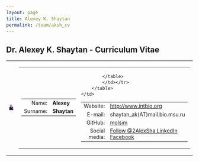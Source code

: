 ```yaml
---
layout: page
title: Alexey K. Shaytan
permalink: /team/aksh_cv
---
```


##  <b>Dr. Alexey K. Shaytan</b> - Curriculum Vitae

<table>
<colgroup>
<col width="30%" />
<col width="70%" />
</colgroup>
<tbody>
<tr>
	<td markdown="span">
		<img src="/assets/photo_aksh.jpg" width="200px" />
	</td>
	<td>
		<table>
			<colgroup>
			<col width="50%" />
			<col width="50%" />
			</colgroup>
			<tr><td>
			<table>
			<tr><td align="right">Name:</td><td><b>Alexey</b></td></tr>
			<tr><td align="right">Surname:</td><td><b>Shaytan</b></td></tr>
			</table>
			</td>
			<td>
			<table>
			<tr><td align="right">Website:</td><td><a href="http://intbio.org">http://www.intbio.org</a></td></tr>
			<tr><td align="right">E-mail:</td><td>shaytan_ak(AT)mail.bio.msu.ru</td></tr>
			<tr><td align="right">GitHub:</td><td><a href="https://github.com/molsim">molsim</a></td></tr>
			<tr><td align="right">Social media:</td><td><a href="https://twitter.com/2AlexSha?ref_src=twsrc%5Etfw" class="twitter-follow-button" data-show-count="false">Follow @2AlexSha</a><script async src="https://platform.twitter.com/widgets.js" charset="utf-8"></script><a href="http://www.linkedin.com/in/2alexsha"> LinkedIn </a>
			<a href="https://www.facebook.com/1alexey3">Facebook</a></td></tr>

			</table>
			</td></tr>
		</table>
	</td>
</tr>



</tbody>
</table>
